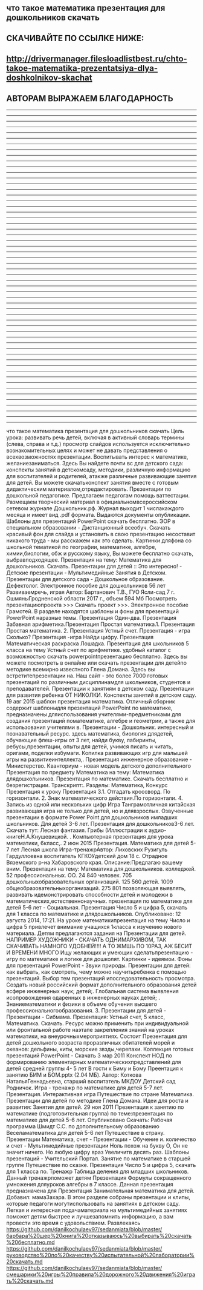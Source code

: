 что такое математика презентация для дошкольников скачать
--------------------------------------------------
СКАЧИВАЙТЕ ПО ССЫЛКЕ НИЖЕ:
--------------------------------------------------
http://drivermanager.filesloadlistbest.ru/chto-takoe-matematika-prezentatsiya-dlya-doshkolnikov-skachat
--------------------------------------------------
АВТОРАМ ВЫРАЖАЕМ БЛАГОДАРНОСТЬ
--------------------------------------------------
--------------------------------------------------
--------------------------------------------------
--------------------------------------------------
--------------------------------------------------
--------------------------------------------------
--------------------------------------------------
--------------------------------------------------
--------------------------------------------------
--------------------------------------------------
--------------------------------------------------
--------------------------------------------------
--------------------------------------------------
--------------------------------------------------
--------------------------------------------------
--------------------------------------------------
--------------------------------------------------
--------------------------------------------------
--------------------------------------------------
--------------------------------------------------
--------------------------------------------------
--------------------------------------------------
--------------------------------------------------
--------------------------------------------------
--------------------------------------------------
--------------------------------------------------
--------------------------------------------------
--------------------------------------------------
--------------------------------------------------
--------------------------------------------------
--------------------------------------------------
--------------------------------------------------
--------------------------------------------------
--------------------------------------------------
--------------------------------------------------
--------------------------------------------------
--------------------------------------------------
--------------------------------------------------
--------------------------------------------------
--------------------------------------------------
--------------------------------------------------
--------------------------------------------------
--------------------------------------------------
--------------------------------------------------
--------------------------------------------------
--------------------------------------------------
--------------------------------------------------
--------------------------------------------------
--------------------------------------------------
--------------------------------------------------
--------------------------------------------------
--------------------------------------------------
--------------------------------------------------
--------------------------------------------------
--------------------------------------------------
--------------------------------------------------
--------------------------------------------------
что такое математика презентация для дошкольников скачать Цель урока: развивать речь детей, включая в активный словарь термины (слева, справа и т.д.)  просмотр слайдов используется исключительно вознакомительных целях и может не давать представления о всехвозможностях презентации.  Воспитывать интерес к математике, желаниезаниматься. Здесь Вы найдете почти вс для детского сада: конспекты занятий в детскомсаду, методики, различную информацию для воспитателей и родителей, атакже различные развивающие занятия для детей. Вы можете скачатьконспект занятия вместе с готовым дидактическим материалом,отредактировать. Презентации по дошкольной педагогике. Предлагаем педагогам помощь ваттестации. Размещаем творческий материал в официальномвсероссийском сетевом журнале Дошкольник.рф. Журнал выходит 1 числакаждого месяца и имеет вид .pdf формата. Выдаются документы опубликации. Шаблоны для презентаций PowerPoint скачать бесплатно. ЭОР в специальном образовании - Дистанционный всеобуч. Скачать красивый фон для слайда и установить в свою презентацию несоставит никакого труда - мы расскажем как это сделать.  Картинки дляфона со школьной тематикой по географии, математике, алгебре, химии,биологии, обж и русскому языку, Вы можете бесплатно скачать, выбравподходящее. Презентация на тему: Математика для дошкольников. Скачать. Презентации для детей :: Это интересно! -
Детские презентации - Мультимедийные Занятия в Детском. Презентации для детского сада - Дошкольное образование. Дефектолог. Электронное пособие для дошкольников 56 лет Развиваемречь, играя  Автор: Бартанович Т.В., ГУО Ясли-сад  7 г. ОшмяныГродненской области  2017 г., объем  594 Мб  Посмотреть презентациюпроекта >>>  Скачать проект >>>. Электронное пособие Грамотей. В разделе находятся шаблоны и фоны для презентаций PowerPoint наразные темы. Презентация Один-два. Презентация Забавная арифметика.Презентация Простая математика.1. Презентация Простая математика. 2. Презентация Устный счет. Презентация - игра Сколько? Презентация -игра Найди цифру. Презентация Математическая раскраска Лошадка. Презентация для школьников 5 класса на тему Устный счет по арифметике.   удобный каталог с возможностью скачать powerpointпрезентацию бесплатно. Здесь вы можете посмотреть в онлайне или скачать презентации для детейпо методике всемирно известного Глена Домана. Здесь вы встретитепрезентации на. Наш сайт - это более 7000 готовых презентаций по различным дисциплинамдля школьников, студентов и преподавателей.
Презентации к занятиям в детском саду. Презентации для развития ребенка  ОТ НИКОЛКИ. Конспекты занятий в детском саду. 19 авг 2015  шаблон презентация математика. Отличный сборник содержит шаблоныдля презентаций PowerPoint по математике, предназначены дляиспользования учителями-предметниками для создания презентаций поматематике, алгебре и геометрии, а также для использования учителями в. Презентации - Дошкольник. интересный и познавательный ресурс. здесь математика, биология длядетей, обучающие флеш-игры от 3 лет, найди букву, лабиринты, ребусы,презентации, опыты для детей, учимся писать и читать, оригами, поделки избумаги. Копилка развивающих игр для малышей игры на развитиеинтеллекта,. Презентация инженерное образование - Министерство. Кванториум - новая модель детского дополнительного
Презентация по предмету Математика на тему: Математика длядошкольников. Презентация по математике. Скачать бесплатно и безрегистрации.  Транскрипт:. Разделы: Математика, Конкурс Презентация к уроку  Презентация  3.1. Отгадать кроссворд. По горизонтали. 2. Знак математического действия.По горизонтали. 4. Запись из одной или нескольких цифр  Игра Танграмотличная китайская развивающая игра не только для детей, но и длявзрослых. Озвученные презентации в формате Power Point для дошкольников имладших школьников.  Для детей 3-6 лет. Презентация для дошкольников3-6 лет. Скачать тут: Лесная фантазия. Грибы (Иллюстрации к аудио-книгеН.А.Кнушевицкой. . Компьютерная презентация для урока математики, 6класс,. 2 июн 2015  Презентация. Математика для детей 5-7 лет Лесная школа Игра-тренажрАвтор: Лиховских Рузигуль Гардуллоевна воспитатель КГКОУдетский дом 18 с. Отрадное Вяземского р-на Хабаровского края. Описание:Предлагаю вашему вним. Презентация на тему: Математика для дошкольников. колледжей. 52 профессиональных. ОО. 24 840 человек. 705 дошкольныхобразовательных организаций. 125 560 детей. 1009 общеобразовательныхорганизаций. 275 801  позволяющая выявлять, развивать идемонстрировать способности детей и молодежи в математических,естественнонаучных. презентация по математике для детей 5-6 лет - Социальная. Презентация Число 5 и цифра 5, скачать для 1 класса по математике и длядошкольников. Опубликовано: 12 августа 2014, 17:21. На уроке математикипрезентация на тему Число и цифра 5 привлечет внимание учащихся 1класса к изучению нового материала. Детям предлагаются задания на
Презентации для детей.  НАПРИМЕР ХУДОЖНИКИ - СКАЧАТЬ ОДНИМАРХИВОМ, ТАК СКАЧИВАТЬ НАМНОГО УДОБНЕЙ!!!! А ТО ЖМШЬ ПО 10РАЗ, АЖ БЕСИТ И ВРЕМЕНИ МНОГО  Ищу желающих и умеющих сделатьпрезентацию - игру по математике и логике для дошколят. Картинки - идеямои. Фоны для презентаций PowerPoint - Звуки природы. Презентации для детей: как выбрать, как смотреть, чему можно научитьребенка с помощью презентаций. Выбор тем презентаций ипоследовательность просмотра. Создать новый российский формат дополнительного образования детей всфере инженерных наук;  детей;. Глобальная система выявления исопровождения одаренных в инженерных науках детей; . Знаниематематики и физики в объеме обучения высшего профессиональногообразования. 3. Презентации для детей - Презентации - Сибмама. Презентация: Устный счет, 5 класс, Математика. Скачать. Ресурс можно применить при индивидуальной или фронтальной работе наэтапе закрепления знаний на уроках математики, на внеурочныхмероприятиях. Состоит  Презентация для детей дошкольного возраста проразличных обитателей морей и океанов: дельфины, киты, морские звзды,черепахи. Коллекция готовых презентаций PowerPoint - Скачать
3 мар 2011  Конспект НОД по формированию элементарных математическихпредставлений для детей средней группы 4- 5 лет В гости к Биму и Бому Преентация к занятию БИМ и БОМ.pptx (2.04 МБ). Автор: Коткова НатальяГеннадьевна, старший воспитатель МКДОУ Детский сад Родничок. Игра - тренажр по математике для детей 5-7 лет. Презентация. Интерактивная игра Путешествие по стране Математика. Презентации для детей по методике Глена Домана. Идеи для роста и развития: Занятия для детей. 29 ноя 2011  Презентация к занятию по математике (подготовительная группа) по теме:презентация по математике для детей 5-6 лет. Опубликовано  Скачать: Рабочая программа Шмидт С.С. по дополнительному образованию Веселаматематика для детей 5-6 лет Путешествие в страну. Презентации Математика, счет - Презентации - Обучение и. количество и счет - Мультимедийные презентации
Ноль похож на букву О, Он не значит ничего. Но любую цифру враз Увеличитв десять раз. Шаблоны презентаций - Учительский Портал. Занятие по математике в старшей группе Путешествие по сказке. Презентация Число 5 и цифра 5, скачать для 1 класса по. Тренажр Таблица деления для младших школьников. Данный тренажрпоможет детям  Презентация Формулы сокращенного умножения дляуроков алгебры в 7 классе. Данная презентация предназначена для Презентация Занимательная математика для детей. Добавил: мамаЗахара. В этом разделе собраны презентации и клипы, которые педагоги могутиспользовать на занятиях в детском саду. Легкая и интересная подачаматериала на мультимедийных занятиях поможет детям быстрее и лучшезапомнить информацию, а вам провести это время с удовольствием. Развлекаясь
https://github.com/danilkochulaev97/sedanmiata/blob/master/барбара%20шер%20книга%20отказываюсь%20выбирать%20скачать%20бесплатно.md
https://github.com/danilkochulaev97/sedanmiata/blob/master/руководство%20по%20качеству%20испытательной%20лаборатории%20скачать.md
https://github.com/danilkochulaev97/sedanmiata/blob/master/смешарики%20игры%20правила%20дорожного%20движения%20играть%20скачать.md